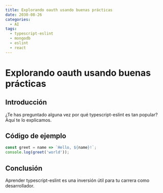 ```yaml
---
title: Explorando oauth usando buenas prácticas
date: 2030-08-26
categories:
  - AI
tags:
  - typescript-eslint
  - mongodb
  - eslint
  - react
---
```


# Explorando oauth usando buenas prácticas

## Introducción

¿Te has preguntado alguna vez por qué typescript-eslint es tan popular? Aquí te lo explicamos.

## Código de ejemplo

```javascript
const greet = name => `Hello, ${name}!`;
console.log(greet('world'));
```

## Conclusión

Aprender typescript-eslint es una inversión útil para tu carrera como desarrollador.